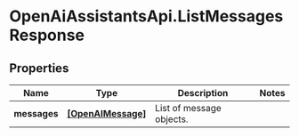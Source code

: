 # OpenAiAssistantsApi.ListMessagesResponse

## Properties

Name | Type | Description | Notes
------------ | ------------- | ------------- | -------------
**messages** | [**[OpenAIMessage]**](OpenAIMessage.md) | List of message objects. | 


